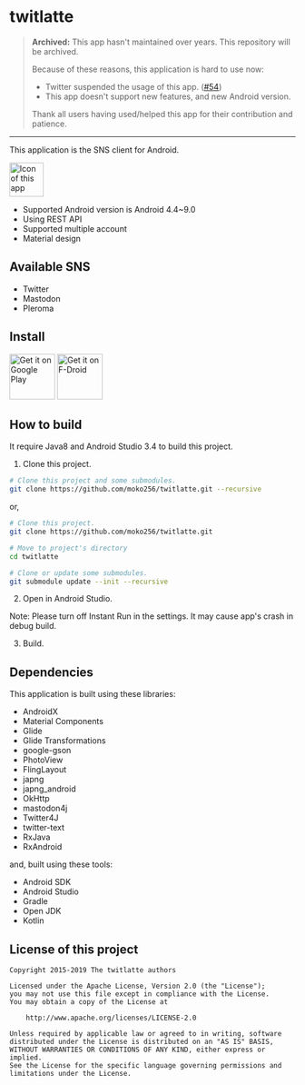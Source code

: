 twitlatte
====

> **Archived:**
> This app hasn't maintained over years. This repository will be archived.
>
> Because of these reasons, this application is hard to use now:
> - Twitter suspended the usage of this app. ([#54](https://github.com/moko256/twitlatte/issues/54#issuecomment-574955039))
> - This app doesn't support new features, and new Android version.
>
> Thank all users having used/helped this app for their contribution and patience.

----

This application is the SNS client for Android\.

<img src="app/src/main/ic_launcher-web.png"
      alt="Icon of this app"
      width="60"
      height="60">

* Supported Android version is Android 4\.4~9\.0
* Using REST API
* Supported multiple account
* Material design

## Available SNS

* Twitter
* Mastodon
* Pleroma

## Install

[<img src="https://play.google.com/intl/en_us/badges/images/generic/en-play-badge.png"
      alt="Get it on Google Play"
      height="80">](https://play.google.com/store/apps/details?id=com.github.moko256.twitlatte)
[<img src="https://fdroid.gitlab.io/artwork/badge/get-it-on.png"
      alt="Get it on F-Droid"
      height="80">](https://f-droid.org/packages/com.github.moko256.twitlatte/)

## How to build

It require Java8 and Android Studio 3\.4 to build this project\.

1. Clone this project\.

```sh
# Clone this project and some submodules.
git clone https://github.com/moko256/twitlatte.git --recursive
```

or,

```sh
# Clone this project.
git clone https://github.com/moko256/twitlatte.git

# Move to project's directory
cd twitlatte

# Clone or update some submodules.
git submodule update --init --recursive
```

2. Open in Android Studio\.

Note: Please turn off Instant Run in the settings. It may cause app's crash in debug build.

3. Build\.

## Dependencies

This application is built using these libraries\:

* AndroidX
* Material Components
* Glide
* Glide Transformations
* google-gson
* PhotoView
* FlingLayout
* japng
* japng_android
* OkHttp
* mastodon4j
* Twitter4J
* twitter-text
* RxJava
* RxAndroid

and, built using these tools\:

* Android SDK
* Android Studio
* Gradle
* Open JDK
* Kotlin

## License of this project

~~~
Copyright 2015-2019 The twitlatte authors

Licensed under the Apache License, Version 2.0 (the "License");
you may not use this file except in compliance with the License.
You may obtain a copy of the License at

    http://www.apache.org/licenses/LICENSE-2.0

Unless required by applicable law or agreed to in writing, software
distributed under the License is distributed on an "AS IS" BASIS,
WITHOUT WARRANTIES OR CONDITIONS OF ANY KIND, either express or implied.
See the License for the specific language governing permissions and
limitations under the License.
~~~
